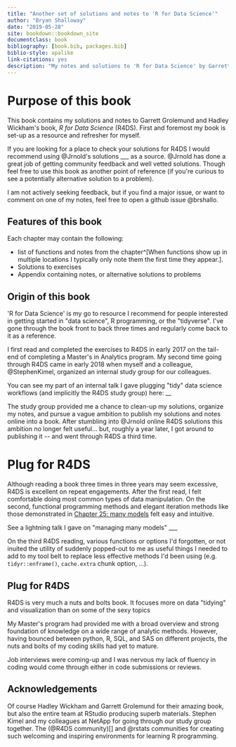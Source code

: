 ```yaml
--- 
title: "Another set of solutions and notes to 'R for Data Science'"
author: "Bryan Shalloway"
date: "2019-05-28"
site: bookdown::bookdown_site
documentclass: book
bibliography: [book.bib, packages.bib]
biblio-style: apalike
link-citations: yes
description: "My notes and solutions to 'R for Data Science' by Garrett Grolemund and Hadley Wickham"
---
```



# Purpose of this book

This book contains my solutions and notes to Garrett Grolemund and Hadley Wickham's book, *R for Data Science* (R4DS). First and foremost my book is set-up as a resource and refresher for myself. 

If you are looking for a place to check your solutions for R4DS I would recommend using @Jrnold's solutions ___ as a source. @Jrnold has done a great job of getting community feedback and well vetted solutions. Though feel free to use this book as another point of reference (if you're curious to see a potentially alternative solution to a problem).

I am not actively seeking feedback, but if you find a major issue, or want to comment on one of my notes, feel free to open a github issue @brshallo.

## Features of this book

Each chapter may contain the following:
* list of functions and notes from the chapter^[When functions show up in multiple locations I typically only note them the first time they appear.]. 
* Solutions to exercises
* Appendix containing notes, or alternative solutions to problems

## Origin of this book

'R for Data Science' is my go to resource I recommend for people interested in getting started in "data science", R programming, or the "tidyverse". I've gone through the book front to back three times and regularly come back to it as a reference.

I first read and completed the exercises to R4DS in early 2017 on the tail-end of completing a Master's in Analytics program. My second time going through R4DS came in early 2018 when myself and a colleague, @StephenKimel, organized an internal study group for our colleagues.

You can see my part of an internal talk I gave plugging "tidy" data science workflows (and implicitly the R4DS study group) here: __

The study group provided me a chance to clean-up my solutions, organize my notes, and pursue a vague ambition to publish my solutions and notes online into a book. After stumbling into @Jrnold online R4DS solutions this ambition no longer felt useful... but, roughly a year later, I got around to publishing it -- and went through R4DS a third time.

# Plug for R4DS

Although reading a book three times in three years may seem excessive, R4DS is excellent on repeat engagements. After the first read, I felt comfortable doing most common types of data manipulation. On the second, functional programming methods and elegant iteration methods like those demonstrated in [Chapter 25: many models](https://r4ds.had.co.nz/many-models.html) felt easy and intuitive. 

See a lightning talk I gave on "managing many models" ___

On the third R4DS reading, various functions or options I'd forgotten, or not inuited the utility of suddenly popped-out to me as useful things I needed to add to my tool belt to replace less effective methods I'd been using (e.g. `tidyr::enframe()`, `cache.extra` chunk option, ...).

## Plug for R4DS

R4DS is very much a nuts and bolts book. It focuses more on data "tidying" and visualization than on some of the sexy topics 

My Master's program had provided me with a broad overview and strong foundation of knowledge on a wide range of analytic methods. However, having bounced between python, R, SQL, and SAS on different projects, the nuts and bolts of my coding skills had yet to mature. 

Job interviews were coming-up and I was nervous my lack of fluency in coding would come through either in code submissions or reviews.

## Acknowledgements

Of course Hadley Wickham and Garrett Grolemund for their amazing book, but also the entire team at RStudio producing superb materials. Stephen Kimel and my colleagues at NetApp for going through our study group together. The (@R4DS community)[] and @rstats communities for creating such welcoming and inspiring environments for learning R programming.
